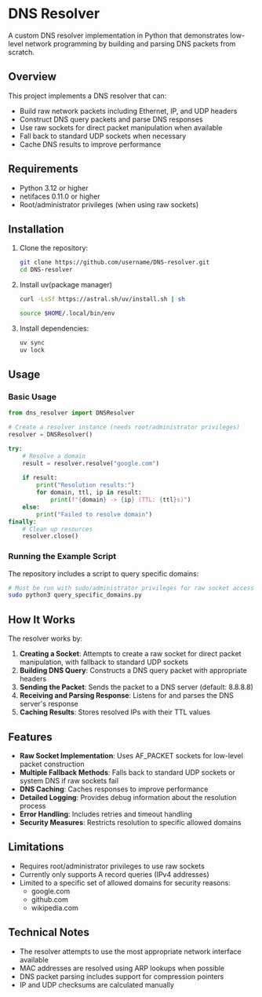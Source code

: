 # DNS Resolver

A custom DNS resolver implementation in Python that demonstrates low-level network programming by building and parsing DNS packets from scratch.

## Overview

This project implements a DNS resolver that can:
- Build raw network packets including Ethernet, IP, and UDP headers
- Construct DNS query packets and parse DNS responses
- Use raw sockets for direct packet manipulation when available
- Fall back to standard UDP sockets when necessary
- Cache DNS results to improve performance

## Requirements

- Python 3.12 or higher
- netifaces 0.11.0 or higher
- Root/administrator privileges (when using raw sockets)

## Installation

1. Clone the repository:
   ```bash
   git clone https://github.com/username/DNS-resolver.git
   cd DNS-resolver
   ```

2. Install uv(package manager)
   ```bash
   curl -LsSf https://astral.sh/uv/install.sh | sh

   source $HOME/.local/bin/env
   ```

3. Install dependencies:
   ```bash
   uv sync
   uv lock

   ```

## Usage

### Basic Usage

```python
from dns_resolver import DNSResolver

# Create a resolver instance (needs root/administrator privileges)
resolver = DNSResolver()

try:
    # Resolve a domain
    result = resolver.resolve("google.com")
    
    if result:
        print("Resolution results:")
        for domain, ttl, ip in result:
            print(f"{domain} -> {ip} (TTL: {ttl}s)")
    else:
        print("Failed to resolve domain")
finally:
    # Clean up resources
    resolver.close()
```

### Running the Example Script

The repository includes a script to query specific domains:

```bash
# Must be run with sudo/administrator privileges for raw socket access
sudo python3 query_specific_domains.py
```

## How It Works

The resolver works by:

1. **Creating a Socket**: Attempts to create a raw socket for direct packet manipulation, with fallback to standard UDP sockets
2. **Building DNS Query**: Constructs a DNS query packet with appropriate headers
3. **Sending the Packet**: Sends the packet to a DNS server (default: 8.8.8.8)
4. **Receiving and Parsing Response**: Listens for and parses the DNS server's response
5. **Caching Results**: Stores resolved IPs with their TTL values

## Features

- **Raw Socket Implementation**: Uses AF_PACKET sockets for low-level packet construction
- **Multiple Fallback Methods**: Falls back to standard UDP sockets or system DNS if raw sockets fail
- **DNS Caching**: Caches responses to improve performance
- **Detailed Logging**: Provides debug information about the resolution process
- **Error Handling**: Includes retries and timeout handling
- **Security Measures**: Restricts resolution to specific allowed domains

## Limitations

- Requires root/administrator privileges to use raw sockets
- Currently only supports A record queries (IPv4 addresses)
- Limited to a specific set of allowed domains for security reasons:
  - google.com
  - github.com
  - wikipedia.com

## Technical Notes

- The resolver attempts to use the most appropriate network interface available
- MAC addresses are resolved using ARP lookups when possible
- DNS packet parsing includes support for compression pointers
- IP and UDP checksums are calculated manually
